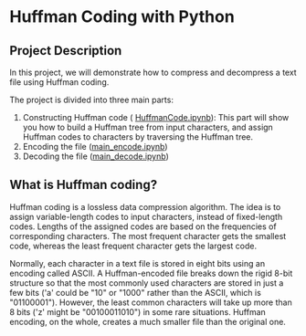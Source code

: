 # Huffman Coding with Python
## Project Description
In this project, we will demonstrate how to compress and decompress a text file using Huffman coding.  

The project is divided into three main parts:

 1.  Constructing Huffman code ( [HuffmanCode.ipynb](https://github.com/ybruce61414/Data-Structures/blob/master/Tree/HuffmanCoding/HuffmanCode.ipynb)):
       This part will show you how to build a Huffman tree from input characters, and assign Huffman codes to characters by traversing the Huffman tree. 
 2.   Encoding the file ([main_encode.ipynb](https://github.com/ybruce61414/Data-Structures/blob/master/Tree/HuffmanCoding/main_encode.ipynb)) 
 3.  Decoding the file ([main_decode.ipynb](https://github.com/ybruce61414/Data-Structures/blob/master/Tree/HuffmanCoding/main_decode.ipynb))

## What is Huffman coding?
Huffman coding is a lossless data compression algorithm. The idea is to assign variable-length codes to input characters, instead of fixed-length codes. Lengths of the assigned codes are based on the frequencies of corresponding characters. The most frequent character gets the smallest code, whereas the least frequent character gets the largest code.

Normally, each character in a text file is stored in eight bits using an encoding called ASCII. A Huffman-encoded file breaks down the rigid 8-bit structure so that the most commonly used characters are stored in just a few bits ('a' could be "10" or "1000" rather than the ASCII, which is "01100001").  However, the least common characters will take up more than 8 bits ('z' might be "00100011010") in some rare situations. Huffman encoding, on the whole, creates a much smaller file than the original one.